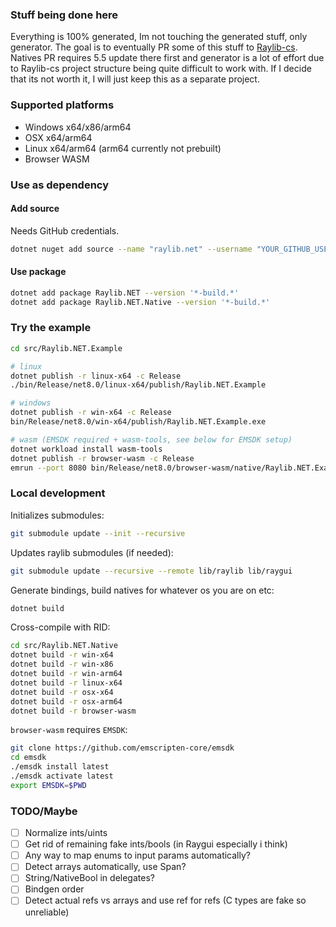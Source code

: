 ### Stuff being done here

Everything is 100% generated, Im not touching the generated stuff, only generator.
The goal is to eventually PR some of this stuff to [Raylib-cs](https://github.com/chrisdill/raylib-cs). Natives PR requires 5.5 update there first and generator is a lot of effort
due to Raylib-cs project structure being quite difficult to work with. If I decide that its not worth it, I will just keep this as a separate project.

### Supported platforms

- Windows x64/x86/arm64
- OSX x64/arm64
- Linux x64/arm64 (arm64 currently not prebuilt)
- Browser WASM

### Use as dependency

#### Add source

Needs GitHub credentials.

```sh
dotnet nuget add source --name "raylib.net" --username "YOUR_GITHUB_USERNAME" --password "YOUR_GITHUB_TOKEN" --store-password-in-clear-text "https://nuget.pkg.github.com/deathbeam/index.json"
```

#### Use package

```sh
dotnet add package Raylib.NET --version '*-build.*'
dotnet add package Raylib.NET.Native --version '*-build.*'
```

### Try the example

```sh
cd src/Raylib.NET.Example

# linux
dotnet publish -r linux-x64 -c Release
./bin/Release/net8.0/linux-x64/publish/Raylib.NET.Example

# windows
dotnet publish -r win-x64 -c Release
bin/Release/net8.0/win-x64/publish/Raylib.NET.Example.exe

# wasm (EMSDK required + wasm-tools, see below for EMSDK setup)
dotnet workload install wasm-tools
dotnet publish -r browser-wasm -c Release
emrun --port 8080 bin/Release/net8.0/browser-wasm/native/Raylib.NET.Example.html
```

### Local development

Initializes submodules:

```sh
git submodule update --init --recursive
```

Updates raylib submodules (if needed):

```sh
git submodule update --recursive --remote lib/raylib lib/raygui
```

Generate bindings, build natives for whatever os you are on etc:

```sh
dotnet build
```

Cross-compile with RID:

```sh
cd src/Raylib.NET.Native
dotnet build -r win-x64
dotnet build -r win-x86
dotnet build -r win-arm64
dotnet build -r linux-x64
dotnet build -r osx-x64
dotnet build -r osx-arm64
dotnet build -r browser-wasm
```

`browser-wasm` requires `EMSDK`:

```sh
git clone https://github.com/emscripten-core/emsdk
cd emsdk
./emsdk install latest
./emsdk activate latest
export EMSDK=$PWD
```

### TODO/Maybe

- [ ] Normalize ints/uints
- [ ] Get rid of remaining fake ints/bools (in Raygui especially i think)
- [ ] Any way to map enums to input params automatically?
- [ ] Detect arrays automatically, use Span?
- [ ] String/NativeBool in delegates?
- [ ] Bindgen order
- [ ] Detect actual refs vs arrays and use ref for refs (C types are fake so unreliable)
